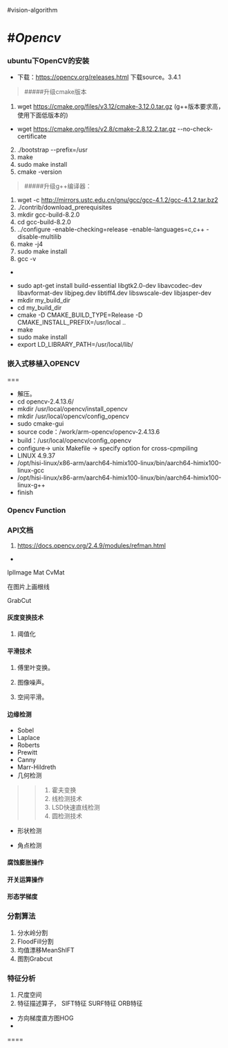 #vision-algorithm


#*Opencv*
===
### ubuntu下OpenCV的安装
* 下载：https://opencv.org/releases.html 下载source。3.4.1

>#####升级cmake版本
1. wget https://cmake.org/files/v3.12/cmake-3.12.0.tar.gz (g++版本要求高，使用下面低版本的)
* wget https://cmake.org/files/v2.8/cmake-2.8.12.2.tar.gz --no-check-certificate
2. ./bootstrap --prefix=/usr
3. make
4. sudo make install
5. cmake -version

>#####升级g++编译器：
1. wget -c http://mirrors.ustc.edu.cn/gnu/gcc/gcc-4.1.2/gcc-4.1.2.tar.bz2      
2. ./contrib/download_prerequisites
3. mkdir gcc-build-8.2.0
4.  cd gcc-build-8.2.0  
5. ../configure -enable-checking=release -enable-languages=c,c++ -disable-multilib  
6. make -j4
7. sudo make install
8. gcc -v


* ~~~sudo apt-get install cmake ~~~


* sudo apt-get install build-essential libgtk2.0-dev libavcodec-dev libavformat-dev libjpeg.dev libtiff4.dev libswscale-dev libjasper-dev  
* mkdir my_build_dir
* cd  my_build_dir
* cmake -D CMAKE_BUILD_TYPE=Release -D CMAKE_INSTALL_PREFIX=/usr/local ..
* make 
* sudo make install
* export LD_LIBRARY_PATH=/usr/local/lib/



### 嵌入式移植入OPENCV
===
> 
* 解压。
* cd opencv-2.4.13.6/
* mkdir /usr/local/opencv/install_opencv
* mkdir /usr/local/opencv/config_opencv
* sudo cmake-gui 
* source code：/work/arm-opencv/opencv-2.4.13.6
* build：/usr/local/opencv/config_opencv
* configure-> unix Makefile -> specify option for cross-cpmpiling
* LINUX 4.9.37
* /opt/hisi-linux/x86-arm/aarch64-himix100-linux/bin/aarch64-himix100-linux-gcc
* /opt/hisi-linux/x86-arm/aarch64-himix100-linux/bin/aarch64-himix100-linux-g++
* finish




### Opencv Function

### API文档
>
1. https://docs.opencv.org/2.4.9/modules/refman.html
* 

IplImage
Mat
CvMat

在图片上画根线


GrabCut
#### 灰度变换技术
> 
1. 阈值化

#### 平滑技术
> 
1. 傅里叶变换。

2. 图像噪声。

3. 空间平滑。




#### 边缘检测
> 
* Sobel
* Laplace
* Roberts
* Prewitt
* Canny
* Marr-Hildreth
* 几何检测
>	> 1. 霍夫变换
>	> 2. 线检测技术
>	> 3. LSD快速直线检测
>	> 4. 圆检测技术
* 形状检测

* 角点检测

#### 腐蚀膨胀操作

#### 开关运算操作

#### 形态学梯度


###  分割算法
1. 分水岭分割
2. FloodFill分割
3. 均值漂移MeanShIFT
4. 图割Grabcut

### 特征分析
1. 尺度空间
2. 特征描述算子，
SIFT特征
SURF特征
ORB特征
* 方向梯度直方图HOG
* 

====








